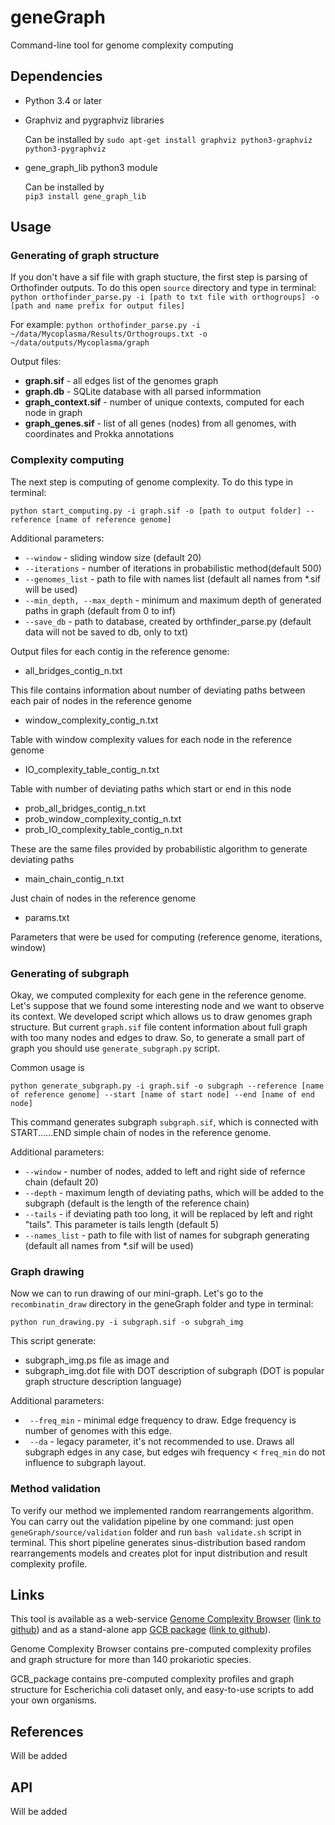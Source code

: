 # geneGraph

Command-line tool for genome complexity computing

## Dependencies

* Python 3.4 or later
* Graphviz and pygraphviz libraries

    Can be installed by
    `sudo apt-get install graphviz python3-graphviz python3-pygraphviz`

* gene_graph_lib python3 module

    Can be installed by  
    `pip3 install gene_graph_lib`

## Usage

### Generating of graph structure

If you don't have a sif file with graph stucture, the first step is parsing of Orthofinder outputs.
To do this open `source` directory and type in terminal:
` python orthofinder_parse.py -i [path to txt file with orthogroups] -o [path and name prefix for output files] `

For example:
`python orthofinder_parse.py -i ~/data/Mycoplasma/Results/Orthogroups.txt -o ~/data/outputs/Mycoplasma/graph`

Output files:
* **graph.sif** - all edges list of the genomes graph
* **graph.db** - SQLite database with all parsed informmation
* **graph_context.sif** - number of unique contexts, computed for each node in graph
* **graph_genes.sif** - list of all genes (nodes) from all genomes, with coordinates and Prokka annotations



### Complexity computing

The next step is computing of genome complexity.
To do this type in terminal:

`python start_computing.py -i graph.sif -o [path to output folder] --reference [name of reference genome]`

Additional parameters:
* ` --window ` - sliding window size (default 20)
* ` --iterations ` - number of iterations in probabilistic method(default 500)
* ` --genomes_list ` - path to file with names list (default all names from *.sif will be used)
* ` --min_depth, --max_depth ` - minimum and maximum depth of generated paths in graph (default from 0 to inf)
* ` --save_db ` - path to database, created by orthfinder_parse.py (default data will not be saved to db, only to txt)

Output files for each contig in the reference genome:
* all_bridges_contig_n.txt

This file contains information about number of deviating paths between each pair of nodes in the reference genome

* window_complexity_contig_n.txt

Table with window complexity values for each node in the reference genome

* IO_complexity_table_contig_n.txt

Table with number of deviating paths which start or end in this node

* prob_all_bridges_contig_n.txt
* prob_window_complexity_contig_n.txt
* prob_IO_complexity_table_contig_n.txt

These are the same files provided by probabilistic algorithm to generate deviating paths

* main_chain_contig_n.txt

Just chain of nodes in the reference genome

* params.txt

Parameters that were be used for computing (reference genome, iterations, window)

### Generating of subgraph

Okay, we computed complexity for each gene in the reference genome. Let's suppose that we found some interesting node and we want to observe its context. We developed script which allows us to draw genomes graph structure. But current `graph.sif` file content information about full graph with too many nodes and edges to draw. 
So, to generate a small part of graph you should use `generate_subgraph.py` script.

Common usage is

`python generate_subgraph.py -i graph.sif -o subgraph --reference [name of reference genome] --start [name of start node] --end [name of end node]`

This command generates subgraph `subgraph.sif`, which is connected with START......END simple chain of nodes in the reference genome.

Additional parameters:
* ` --window ` - number of nodes, added to left and right side of refernce chain (default 20)
* ` --depth ` - maximum length of deviating paths, which will be added to the subgraph {default is the length of the reference chain)
* ` --tails ` - if deviating path too long, it will be replaced by left and right "tails". This parameter is tails length (default 5)
* ` --names_list ` - path to file with list of names for subgraph generating (default all names from *.sif will be used)

### Graph drawing

Now we can to run drawing of our mini-graph. Let's go to the `recombinatin_draw` directory in the geneGraph folder and type in terminal:

`python run_drawing.py -i subgraph.sif -o subgrah_img`

This script generate:
* subgraph_img.ps file as image and 
* subgraph_img.dot file with DOT description of subgraph (DOT is popular graph structure description language)

Additional parameters:
* ` --freq_min` - minimal edge frequency to draw. Edge frequency is number of genomes with this edge.
* ` --da` - legacy parameter, it's not recommended to use. Draws all subgraph edges in any case, but edges wih frequency < `freq_min` do not influence to subgraph layout.


### Method validation

To verify our method we implemented random rearrangements algorithm.
You can carry out the validation pipeline by one command: just open `geneGraph/source/validation` folder and run `bash validate.sh` script in terminal. This short pipeline generates sinus-distribution based random rearrangements models and creates plot for input distribution and result complexity profile.


## Links

This tool is available as a web-service [Genome Complexity Browser](http://gcb.rcpcm.org) ([link to github](https://github.com/DNKonanov/Genome-Complexity-Browser)) and as a stand-alone app [GCB package](https://sourceforge.net/projects/gcb-package/) ([link to github](https://github.com/DNKonanov/GCB_package)).

Genome Complexity Browser contains pre-computed complexity profiles and graph structure for more than 140 prokariotic species.

GCB_package contains pre-computed complexity profiles and graph structure for Escherichia coli dataset only, and easy-to-use scripts to add your own organisms.

## References

Will be added

## API

Will be added
